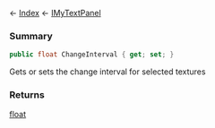 ← [Index](Api-Index) ← [IMyTextPanel](Sandbox.ModAPI.Ingame.IMyTextPanel)

### Summary

```csharp
public float ChangeInterval { get; set; }
```

Gets or sets the change interval for selected textures

### Returns

[float](https://docs.microsoft.com/en-us/dotnet/api/system.single?view=netframework-4.6)


